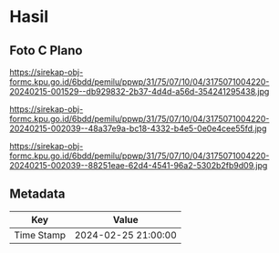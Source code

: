 # Hasil

## Foto C Plano

https://sirekap-obj-formc.kpu.go.id/6bdd/pemilu/ppwp/31/75/07/10/04/3175071004220-20240215-001529--db929832-2b37-4d4d-a56d-354241295438.jpg

https://sirekap-obj-formc.kpu.go.id/6bdd/pemilu/ppwp/31/75/07/10/04/3175071004220-20240215-002039--48a37e9a-bc18-4332-b4e5-0e0e4cee55fd.jpg

https://sirekap-obj-formc.kpu.go.id/6bdd/pemilu/ppwp/31/75/07/10/04/3175071004220-20240215-002039--88251eae-62d4-4541-96a2-5302b2fb9d09.jpg


## Metadata

| Key        | Value               |
| ---------- | ------------------- |
| Time Stamp | 2024-02-25 21:00:00 |




